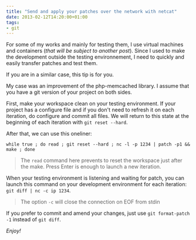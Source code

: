 ```yaml
---
title: "Send and apply your patches over the network with netcat"
date: 2013-02-12T14:20:00+01:00
tags:
- git
---
```


For some of my works and mainly for testing them, I use virtual machines and containers (_that will be subject to another post_). 
Since I used to make the development outside the testing environnement, I need to quickly and easily transfer patches and test them.

If you are in a similar case, this tip is for you.


My case was an improvement of the php-memcached library. I assume that you have a git version of your project on both sides.

First, make your workspace clean on your testing environment. If your project has a configure file and if you don't need to refresh it on each iteration, do configure and commit all files.
We will return to this state at the beginning of each iteration with `git reset --hard`.

After that, we can use this oneliner:

```
while true ; do read ; git reset --hard ; nc -l -p 1234 | patch -p1 && make ; done
```
> The `read` command here prevents to reset the workspace just after the make. Press Enter is enough to launch a new iteration.

When your testing environment is listening and waiting for patch, you can launch this command on your development environment for each iteration: `git diff | nc -c ip 1234`.

> The option `-c` will close the connection on EOF from stdin

If you prefer to commit and amend your changes, just use `git format-patch -1` instead of `git diff`.

_Enjoy!_
